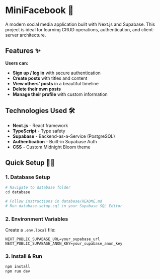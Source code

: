 # MiniFacebook 🚀

A modern social media application built with Next.js and Supabase. This project is ideal for learning CRUD operations, authentication, and client-server architecture.

## Features ✨

**Users can:**
- **Sign up / log in** with secure authentication
- **Create posts** with titles and content
- **View others' posts** in a beautiful timeline
- **Delete their own posts**
- **Manage their profile** with custom information

## Technologies Used 🛠️

- **Next.js** - React framework
- **TypeScript** - Type safety
- **Supabase** - Backend-as-a-Service (PostgreSQL)
- **Authentication** - Built-in Supabase Auth
- **CSS** - Custom Midnight Bloom theme

## Quick Setup 🏃‍♂️

### 1. Database Setup
```bash
# Navigate to database folder
cd database

# Follow instructions in database/README.md
# Run database-setup.sql in your Supabase SQL Editor
```

### 2. Environment Variables
Create a `.env.local` file:
```env
NEXT_PUBLIC_SUPABASE_URL=your_supabase_url
NEXT_PUBLIC_SUPABASE_ANON_KEY=your_supabase_anon_key
```

### 3. Install & Run
```bash
npm install
npm run dev
```
